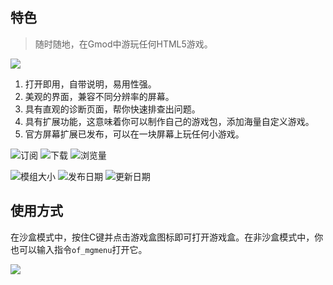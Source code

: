 ## 特色

> 随时随地，在Gmod中游玩任何HTML5游戏。

![](https://obscureimage.netlify.app/posts/20240123212316_1.jpg)

1. 打开即用，自带说明，易用性强。
2. 美观的界面，兼容不同分辨率的屏幕。
3. 具有直观的诊断页面，帮你快速排查出问题。
4. 具有扩展功能，这意味着你可以制作自己的游戏包，添加海量自定义游戏。
5. 官方屏幕扩展已发布，可以在一块屏幕上玩任何小游戏。

![订阅](https://img.shields.io/steam/subscriptions/3139202986?style=for-the-badge&label=订阅&color=b4e419)  ![下载](https://img.shields.io/steam/downloads/3139202986?style=for-the-badge&label=下载&color=00adb5)  ![浏览量](https://img.shields.io/steam/views/3139202986?style=for-the-badge&label=浏览量&color=ff5719)

![模组大小](https://img.shields.io/steam/size/3139202986?style=for-the-badge&label=模组大小&color=2ea043)  ![发布日期](https://img.shields.io/steam/release-date/3139202986?style=for-the-badge&label=发布日期&color=ffb300)  ![更新日期](https://img.shields.io/steam/update-date/3139202986?style=for-the-badge&label=更新日期&color=515de9)


## 使用方式

在沙盒模式中，按住C键并点击游戏盒图标即可打开游戏盒。在非沙盒模式中，你也可以输入指令`of_mgmenu`打开它。

![](https://obscureimage.netlify.app/posts/20240116202110_1.jpg)